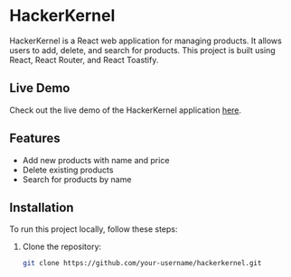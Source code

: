 # HackerKernel

HackerKernel is a React web application for managing products. It allows users to add, delete, and search for products. This project is built using React, React Router, and React Toastify.

## Live Demo

Check out the live demo of the HackerKernel application [here](https://reactjs-task-vjmx.onrender.com/).

## Features

- Add new products with name and price
- Delete existing products
- Search for products by name

## Installation

To run this project locally, follow these steps:

1. Clone the repository:

   ```bash
   git clone https://github.com/your-username/hackerkernel.git
